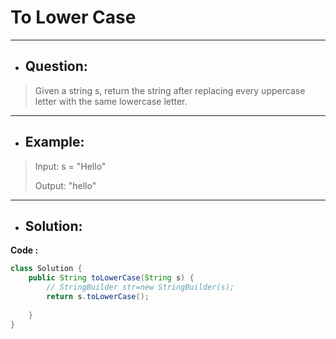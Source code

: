 # To Lower Case
---
- ## Question:
> Given a string s, return the string after replacing every uppercase letter with the same lowercase letter.
---
- ## Example:
> Input: s = "Hello"
> 
> Output: "hello"
---
- ## Solution:
**Code :**
```java
class Solution {
    public String toLowerCase(String s) {
        // StringBuilder str=new StringBuilder(s);
        return s.toLowerCase();
        
    }
}

